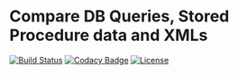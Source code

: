 # Compare DB Queries, Stored Procedure data and XMLs
[![Build Status](https://travis-ci.org/ravikalla/db-xml-compare.svg?branch=master)](https://travis-ci.org/ravikalla/db-xml-compare)
[![Codacy Badge](https://api.codacy.com/project/badge/Grade/f104a9c336924d7bb40d63eb721af335)](https://www.codacy.com/app/ravikalla/db-xml-compare?utm_source=github.com&amp;utm_medium=referral&amp;utm_content=ravikalla/db-xml-compare&amp;utm_campaign=Badge_Grade)
[![License](https://img.shields.io/badge/license-Apache%202-blue.svg)](https://www.apache.org/licenses/LICENSE-2.0)
